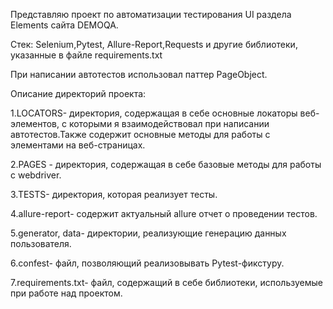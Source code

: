 Представляю проект по автоматизации тестирования UI раздела Elements сайта DEMOQA.

Стек: Selenium,Pytest, Allure-Report,Requests и другие библиотеки, указанные в файле requirements.txt

При написании автотестов использовал паттер PageObject.

Описание директорий проекта:

1.LOCATORS- директория, содержащая в себе основные локаторы веб-элементов, с которыми я взаимодействовал при написании автотестов.Также содержит основные методы для работы с элементами на веб-страницах.

2.PAGES - директория, содержащая в себе базовые методы для работы с webdriver.

3.TESTS- директория, которая реализует тесты.

4.allure-report- cодержит актуальный allure отчет о проведении тестов.

5.generator, data- директории, реализующие генерацию данных пользователя.

6.сonfest- файл, позволяющий реализовывать Pytest-фикстуру.

7.requirements.txt- файл, содержащий в себе библиотеки, используемые при работе над проектом.
